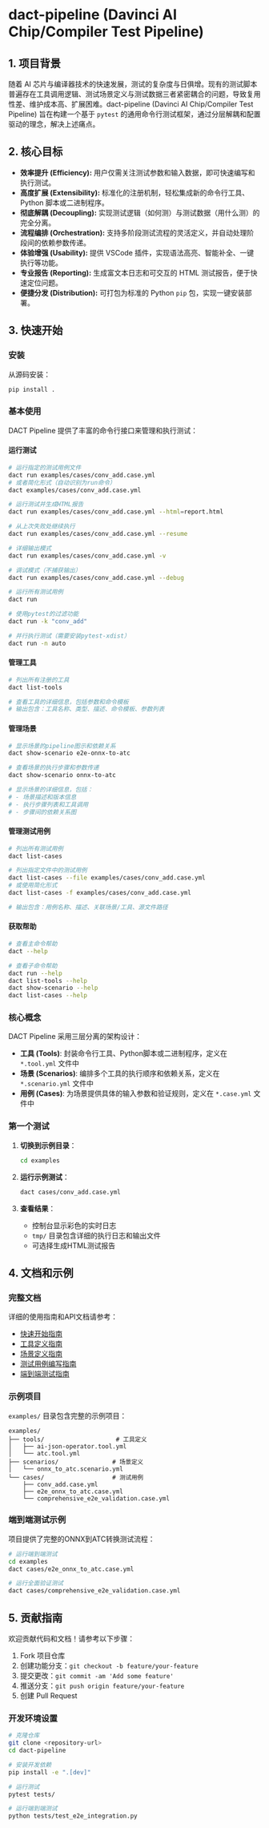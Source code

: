 # dact-pipeline (Davinci AI Chip/Compiler Test Pipeline)

## 1. 项目背景

随着 AI 芯片与编译器技术的快速发展，测试的复杂度与日俱增。现有的测试脚本普遍存在工具调用逻辑、测试场景定义与测试数据三者紧密耦合的问题，导致复用性差、维护成本高、扩展困难。dact-pipeline (Davinci AI Chip/Compiler Test Pipeline) 旨在构建一个基于 `pytest` 的通用命令行测试框架，通过分层解耦和配置驱动的理念，解决上述痛点。

## 2. 核心目标

- **效率提升 (Efficiency):** 用户仅需关注测试参数和输入数据，即可快速编写和执行测试。
- **高度扩展 (Extensibility):** 标准化的注册机制，轻松集成新的命令行工具、Python 脚本或二进制程序。
- **彻底解耦 (Decoupling):** 实现测试逻辑（如何测）与测试数据（用什么测）的完全分离。
- **流程编排 (Orchestration):** 支持多阶段测试流程的灵活定义，并自动处理阶段间的依赖参数传递。
- **体验增强 (Usability):** 提供 VSCode 插件，实现语法高亮、智能补全、一键执行等功能。
- **专业报告 (Reporting):** 生成富文本日志和可交互的 HTML 测试报告，便于快速定位问题。
- **便捷分发 (Distribution):** 可打包为标准的 Python `pip` 包，实现一键安装部署。

## 3. 快速开始

### 安装

从源码安装：

```bash
pip install .
```

### 基本使用

DACT Pipeline 提供了丰富的命令行接口来管理和执行测试：

#### 运行测试

```bash
# 运行指定的测试用例文件
dact run examples/cases/conv_add.case.yml
# 或者简化形式（自动识别为run命令）
dact examples/cases/conv_add.case.yml

# 运行测试并生成HTML报告
dact run examples/cases/conv_add.case.yml --html=report.html

# 从上次失败处继续执行
dact run examples/cases/conv_add.case.yml --resume

# 详细输出模式
dact run examples/cases/conv_add.case.yml -v

# 调试模式（不捕获输出）
dact run examples/cases/conv_add.case.yml --debug

# 运行所有测试用例
dact run

# 使用pytest的过滤功能
dact run -k "conv_add"

# 并行执行测试（需要安装pytest-xdist）
dact run -n auto
```

#### 管理工具

```bash
# 列出所有注册的工具
dact list-tools

# 查看工具的详细信息，包括参数和命令模板
# 输出包含：工具名称、类型、描述、命令模板、参数列表
```

#### 管理场景

```bash
# 显示场景的pipeline图示和依赖关系
dact show-scenario e2e-onnx-to-atc

# 查看场景的执行步骤和参数传递
dact show-scenario onnx-to-atc

# 显示场景的详细信息，包括：
# - 场景描述和版本信息
# - 执行步骤列表和工具调用
# - 步骤间的依赖关系图
```

#### 管理测试用例

```bash
# 列出所有测试用例
dact list-cases

# 列出指定文件中的测试用例
dact list-cases --file examples/cases/conv_add.case.yml
# 或使用简化形式
dact list-cases -f examples/cases/conv_add.case.yml

# 输出包含：用例名称、描述、关联场景/工具、源文件路径
```

#### 获取帮助

```bash
# 查看主命令帮助
dact --help

# 查看子命令帮助
dact run --help
dact list-tools --help
dact show-scenario --help
dact list-cases --help
```

### 核心概念

DACT Pipeline 采用三层分离的架构设计：

- **工具 (Tools)**: 封装命令行工具、Python脚本或二进制程序，定义在 `*.tool.yml` 文件中
- **场景 (Scenarios)**: 编排多个工具的执行顺序和依赖关系，定义在 `*.scenario.yml` 文件中  
- **用例 (Cases)**: 为场景提供具体的输入参数和验证规则，定义在 `*.case.yml` 文件中

### 第一个测试

1. **切换到示例目录**：
   ```bash
   cd examples
   ```

2. **运行示例测试**：
   ```bash
   dact cases/conv_add.case.yml
   ```

3. **查看结果**：
   - 控制台显示彩色的实时日志
   - `tmp/` 目录包含详细的执行日志和输出文件
   - 可选择生成HTML测试报告

## 4. 文档和示例

### 完整文档

详细的使用指南和API文档请参考：

- [快速开始指南](docs/getting_started.md)
- [工具定义指南](docs/guides/tool_definition_guide.md)
- [场景定义指南](docs/guides/scenario_definition_guide.md)
- [测试用例编写指南](docs/guides/case_writing_guide.md)
- [端到端测试指南](docs/e2e_testing_guide.md)

### 示例项目

`examples/` 目录包含完整的示例项目：

```
examples/
├── tools/                    # 工具定义
│   ├── ai-json-operator.tool.yml
│   └── atc.tool.yml
├── scenarios/               # 场景定义
│   └── onnx_to_atc.scenario.yml
└── cases/                   # 测试用例
    ├── conv_add.case.yml
    ├── e2e_onnx_to_atc.case.yml
    └── comprehensive_e2e_validation.case.yml
```

### 端到端测试示例

项目提供了完整的ONNX到ATC转换测试流程：

```bash
# 运行端到端测试
cd examples
dact cases/e2e_onnx_to_atc.case.yml

# 运行全面验证测试
dact cases/comprehensive_e2e_validation.case.yml
```

## 5. 贡献指南

欢迎贡献代码和文档！请参考以下步骤：

1. Fork 项目仓库
2. 创建功能分支：`git checkout -b feature/your-feature`
3. 提交更改：`git commit -am 'Add some feature'`
4. 推送分支：`git push origin feature/your-feature`
5. 创建 Pull Request

### 开发环境设置

```bash
# 克隆仓库
git clone <repository-url>
cd dact-pipeline

# 安装开发依赖
pip install -e ".[dev]"

# 运行测试
pytest tests/

# 运行端到端测试
python tests/test_e2e_integration.py
```
